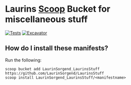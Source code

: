 # Laurins [Scoop](https://github.com/ScoopInstaller/Scoop) Bucket for miscellaneous stuff
[![Tests](https://github.com/LaurinSorgend/LaurinsStuff/actions/workflows/ci.yml/badge.svg)](https://github.com/LaurinSorgend/LaurinsStuff/actions/workflows/ci.yml) [![Excavator](https://github.com/LaurinSorgend/LaurinsStuff/actions/workflows/excavator.yml/badge.svg)](https://github.com/LaurinSorgend/LaurinsStuff/actions/workflows/excavator.yml)


## How do I install these manifests?

Run the following:

```pwsh
scoop bucket add LaurinSorgend_LaurinsStuff https://github.com/LaurinSorgend/LaurinsStuff
scoop install LaurinSorgend_LaurinsStuff/<manifestname>
```
